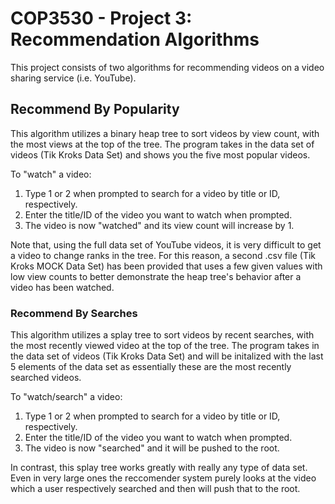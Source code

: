 <H1> COP3530 - Project 3: Recommendation Algorithms </h1>
This project consists of two algorithms for recommending videos on a video sharing service (i.e. YouTube).

<H2> Recommend By Popularity </h2>
This algorithm utilizes a binary heap tree to sort videos by view count, with the most views at the top of the tree.
The program takes in the data set of videos (Tik Kroks Data Set) and shows you the five most popular videos.

To "watch" a video:
1. Type 1 or 2 when prompted to search for a video by title or ID, respectively.
2. Enter the title/ID of the video you want to watch when prompted.
3. The video is now "watched" and its view count will increase by 1.

Note that, using the full data set of YouTube videos, it is very difficult to get a video to change ranks in the tree. For this reason, a second .csv file (Tik Kroks MOCK Data Set) has been provided that uses a few given values with low view counts to better demonstrate the heap tree's behavior after a video has been watched.


<H3> Recommend By Searches </h3>
This algorithm utilizes a splay tree to sort videos by recent searches, with the most recently viewed video at the top of the tree.
The program takes in the data set of videos (Tik Kroks Data Set) and will be initalized with the last 5 elements of the data set as essentially these are the most recently searched videos.

To "watch/search" a video:
1. Type 1 or 2 when prompted to search for a video by title or ID, respectively.
2. Enter the title/ID of the video you want to watch when prompted.
3. The video is now "searched" and it will be pushed to the root.

In contrast, this splay tree works greatly with really any type of data set. Even in very large ones the reccomender system purely looks at the video which a user respectively searched and then will push that to the root. 
